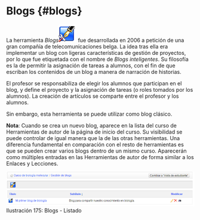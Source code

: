 # Blogs {#blogs}

La herramienta _Blogs_![](../assets/graphics307.png) fue desarrollada en 2006 a petición de una gran compañía de telecomunicaciones belga. La idea tras ella era implementar un blog con ligeras características de gestión de proyectos, por lo que fue etiquetada con el nombre de _Blogs inteligentes_. Su filosofía es la de permitir la asignación de tareas a alumnos, con el fin de que escriban los contenidos de un blog a manera de narración de historias.

El profesor se responsabiliza de elegir los alumnos que participan en el blog, y define el proyecto y la asignación de tareas (o roles tomados por los alumnos). La creación de artículos se comparte entre el profesor y los alumnos.

Sin embargo, esta herramienta se puede utilizar como blog clásico.

**Nota**: Cuando se crea un nuevo blog, aparece en la lista del curso de Herramientas de autor de la página de inicio del curso. Su visibilidad se puede controlar de igual manera que la de las otras herramientas. Una diferencia fundamental en comparación con el resto de herramientas es que se pueden crear varios blogs dentro de un mismo curso. Aparecerán como múltiples entradas en las Herramientas de autor de forma similar a los Enlaces y Lecciones.

![](../assets/images237.png)Ilustración 175: Blogs - Listado